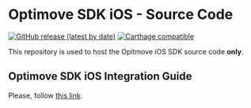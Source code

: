 # Optimove SDK iOS - Source Code

[![GitHub release (latest by date)](https://img.shields.io/github/v/release/optimove-tech/Optimove-SDK-iOS?style=flat-square)](https://github.com/optimove-tech/Optimove-SDK-iOS/releases/latest)
[![Carthage compatible](https://img.shields.io/badge/Carthage-compatible-4BC51D.svg?style=flat-square)](https://github.com/Carthage/Carthage)

This repository is used to host the Opitmove iOS SDK source code **only**.

## Optimove SDK iOS Integration Guide

Please, follow [this link](https://github.com/optimove-tech/Optimove-SDK-iOS-Source-Code/wiki).
